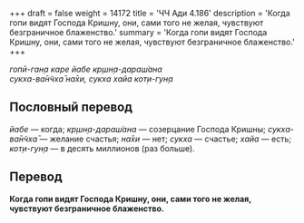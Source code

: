 +++
draft = false
weight = 14172
title = 'ЧЧ Ади 4.186'
description = 'Когда гопи видят Господа Кришну, они, сами того не желая, чувствуют безграничное блаженство.'
summary = 'Когда гопи видят Господа Кришну, они, сами того не желая, чувствуют безграничное блаженство.'
+++

_гопӣ-ган̣а каре йабе кр̣шн̣а-дараш́ана  
сукха-ва̄н̃чха̄ на̄хи, сукха хайа кот̣и-гун̣а_

## Пословный перевод

_йабе_ — когда; _кр̣шн̣а_\-_дараш́ана_ — созерцание Господа Кришны; _сукха_\-_ва̄н̃чха̄_ — желание счастья; _на̄хи_ — нет; _сукха_ — счастье; _хайа_ — есть; _кот̣и_\-_гун̣а_ — в десять миллионов (раз больше).

## Перевод

**Когда гопи видят Господа Кришну, они, сами того не желая, чувствуют безграничное блаженство.**
